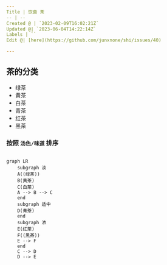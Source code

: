 ```yaml
---
Title | 饮食 茶
-- | --
Created @ | `2023-02-09T16:02:21Z`
Updated @| `2023-06-04T14:22:14Z`
Labels | ``
Edit @| [here](https://github.com/junxnone/shi/issues/40)

---
```

## 茶的分类
- 绿茶
- 黄茶
- 白茶
- 青茶
- 红茶
- 黑茶


### 按照 `汤色/味道` 排序

```mermaid

graph LR
    subgraph 淡
    A((绿茶))
    B(黄茶)
    C(白茶)
    A --> B --> C
    end
    subgraph 适中
    D(青茶)
    end
    subgraph 浓
    E(红茶)
    F((黑茶))
    E --> F
    end
    C --> D
    D --> E
```


